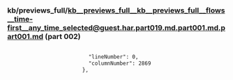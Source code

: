### kb/previews_full/kb__previews_full__kb__previews_full__flows__time-first__any_time_selected@guest.har.part019.md.part001.md.part001.md (part 002)

```md

                          "lineNumber": 0,
                          "columnNumber": 2869
                        },
         
```

```
